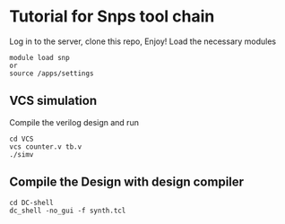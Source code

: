 # Tutorial for Snps tool chain

Log in to the server, clone this repo, Enjoy!
Load the necessary modules

``` shell
module load snp
or 
source /apps/settings
```


## VCS simulation

Compile the verilog design and run

``` shell
cd VCS
vcs counter.v tb.v
./simv 
```


## Compile the Design with design compiler

```shell
cd DC-shell
dc_shell -no_gui -f synth.tcl
```